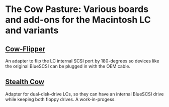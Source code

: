 # The Cow Pasture: Various boards and add-ons for the Macintosh LC and variants

## [Cow-Flipper](cow-flipper)

An adapter to flip the LC internal SCSI port by 180-degrees so devices like the original BlueSCSI can be plugged in with the OEM cable.

## [Stealth Cow](stealth-cow)

Adapter for dual-disk-drive LCs, so they can have an internal BlueSCSI drive while keeping both floppy drives. A work-in-progess.
